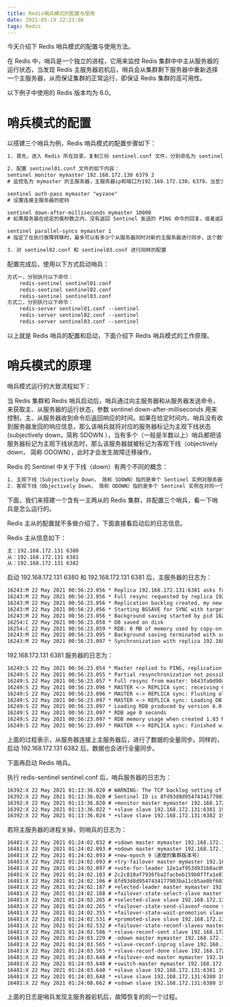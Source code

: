```yaml
---
title: Redis哨兵模式的配置与使用
date: 2021-05-19 22:23:08
tags: Redis
---
```


今天介绍下 Redis 哨兵模式的配置与使用方法。

在 Redis 中，哨兵是一个独立的进程，它用来监控 Redis 集群中中主从服务器的运行状态，当发现 Redis 主服务器宕机后，哨兵会从集群剩下服务器中重新选择一个主服务器，从而保证集群的正常运行，即保证 Redis 集群的高可用性。

<!--more-->

以下例子中使用的 Redis 版本均为 6.0。



# 哨兵模式的配置

以搭建三个哨兵为例，Redis 哨兵模式的配置步骤如下：

```txt
1. 首先，进入 Redis 所在目录，复制三份 sentinel.conf 文件，分别命名为 sentinel01.conf、sentinel02.conf、sentinel03.conf

2. 配置 sentinel01.conf 文件的如下内容：
sentinel monitor mymaster 192.168.172.130 6379 2
# 监控名为 mymaster 的主服务器，主服务器ip和端口为192.168.172.130，6379，当至少有两个sentinel同意时，该主服务器才会被判定为失效

sentinel auth-pass mymaster "wyzane"
# 设置连接主服务器的密码

sentinel down-after-milliseconds mymaster 10000
# 如果服务器在给定的毫秒数之内，没有返回 Sentinel 发送的 PING 命令的回复，或者返回一个错误，那么 Sentinel 将这个服务器标记为主观下线（subjectively down，简称 SDOWN ）。

sentinel parallel-syncs mymaster 1
# 指定了在执行故障转移时，最多可以有多少个从服务器同时对新的主服务器进行同步，这个数字越小，完成故障转移所需的时间就越长。

3. 对 sentinel02.conf 和 sentinel03.conf 进行同样的配置 
```

配置完成后，使用以下方式启动哨兵：

```txt
方式一，分别执行以下命令：
	redis-sentinel sentinel01.conf
	redis-sentinel sentinel02.conf
	redis-sentinel sentinel03.conf
方式二，分别执行以下命令：
	redis-server sentinel01.conf --sentinel
	redis-server sentinel02.conf --sentinel
	redis-server sentinel03.conf --sentinel
```

以上就是 Redis 哨兵的配置和启动，下面介绍下 Redis 哨兵模式的工作原理。



# 哨兵模式的原理

哨兵模式运行的大致流程如下：

当 Redis 集群和 Redis 哨兵启动后，哨兵通过向主服务器和从服务器发送命令，来获取主、从服务器的运行状态，参数 sentinel down-after-milliseconds 用来控制，主、从服务器收到命令后返回响应的时间。如果在给定时间内，哨兵没有收到服务器发回的响应信息，那么该哨兵就将对应的服务器标记为主观下线状态(subjectively down，简称 SDOWN ），当有多个（一般是半数以上）哨兵都把该服务器标记为主观下线状态时，那么该服务器就被标记为客观下线（objectively down， 简称 ODOWN），此时才会发生故障迁移操作。



Redis 的 Sentinel 中关于下线（down）有两个不同的概念：

```txt
1. 主观下线（Subjectively Down， 简称 SDOWN）指的是单个 Sentinel 实例对服务器做出的下线判断。
2. 客观下线（Objectively Down， 简称 ODOWN）指的是多个 Sentinel 实例在对同一个服务器做出 SDOWN 判断， 并且通过 SENTINEL is-master-down-by-addr 命令互相交流之后， 得出的服务器下线判断。 （一个 Sentinel 可以通过向另一个 Sentinel 发送 SENTINEL is-master-down-by-addr 命令来询问对方是否认为给定的服务器已下线。）
```



下面，我们来搭建一个含有一主两从的 Redis 集群，并配置三个哨兵，看一下哨兵是怎么运行的。

Redis 主从的配置就不多做介绍了，下面直接看启动后的日志信息。

Redis 主从信息如下：

```txt
主：192.168.172.131 6380
从：192.168.172.131 6381
从：192.168.172.131 6382
```

启动 192.168.172.131 6380 和 192.168.172.131 6381 后，主服务器的日志为：

```txt
16243:M 22 May 2021 00:56:23.056 * Replica 192.168.172.131:6381 asks for synchronization
16243:M 22 May 2021 00:56:23.056 * Full resync requested by replica 192.168.172.131:6381
16243:M 22 May 2021 00:56:23.056 * Replication backlog created, my new replication IDs are 'b643fa0d90a895b29c82b71446167e6b60d52283' and '0000000000000000000000000000000000000000'
16243:M 22 May 2021 00:56:23.056 * Starting BGSAVE for SYNC with target: disk
16243:M 22 May 2021 00:56:23.056 * Background saving started by pid 16254
16254:C 22 May 2021 00:56:23.058 * DB saved on disk
16254:C 22 May 2021 00:56:23.059 * RDB: 0 MB of memory used by copy-on-write
16243:M 22 May 2021 00:56:23.095 * Background saving terminated with success
16243:M 22 May 2021 00:56:23.097 * Synchronization with replica 192.168.172.131:6381 succeeded
```

192.168.172.131 6381 服务器的日志为：

```txt
16249:S 22 May 2021 00:56:23.054 * Master replied to PING, replication can continue...
16249:S 22 May 2021 00:56:23.055 * Partial resynchronization not possible (no cached master)
16249:S 22 May 2021 00:56:23.057 * Full resync from master: b643fa0d90a895b29c82b71446167e6b60d52283:0
16249:S 22 May 2021 00:56:23.096 * MASTER <-> REPLICA sync: receiving 680 bytes from master to disk
16249:S 22 May 2021 00:56:23.096 * MASTER <-> REPLICA sync: Flushing old data
16249:S 22 May 2021 00:56:23.097 * MASTER <-> REPLICA sync: Loading DB in memory
16249:S 22 May 2021 00:56:23.097 * Loading RDB produced by version 6.0.6
16249:S 22 May 2021 00:56:23.097 * RDB age 0 seconds
16249:S 22 May 2021 00:56:23.097 * RDB memory usage when created 1.83 Mb
16249:S 22 May 2021 00:56:23.097 * MASTER <-> REPLICA sync: Finished with success
```

上面的过程表示，从服务器连接上主服务器后，进行了数据的全量同步。同样的，启动 192.168.172.131 6382 后，数据也会进行全量同步。



下面再启动 Redis 哨兵。

执行 redis-sentinel sentinel.conf 后，哨兵服务器的日志为：

```txt
16392:X 22 May 2021 01:13:36.020 # WARNING: The TCP backlog setting of 511 cannot be enforced because /proc/sys/net/core/somaxconn is set to the lower value of 128.
16392:X 22 May 2021 01:13:36.020 # Sentinel ID is 8fd93d8d9547434177903ba11cb5ae0bf603f358
16392:X 22 May 2021 01:13:36.020 # +monitor master mymaster 192.168.172.131 6380 quorum 2
16392:X 22 May 2021 01:13:36.022 * +slave slave 192.168.172.131:6381 192.168.172.131 6381 @ mymaster 192.168.172.131 6380
16392:X 22 May 2021 01:13:36.024 * +slave slave 192.168.172.131:6382 192.168.172.131 6382 @ mymaster 192.168.172.131 6380
```

若将主服务器的进程关掉，则哨兵的日志为：

```txt
16481:X 22 May 2021 01:24:02.032 # +sdown master mymaster 192.168.172.131 6380（当前哨兵认为主服务器宕机，主观下线）
16481:X 22 May 2021 01:24:02.093 # +odown master mymaster 192.168.172.131 6380 （有三个哨兵认为主服务器宕机，超过了两个，客观下线）#quorum 3/2
16481:X 22 May 2021 01:24:02.093 # +new-epoch 9（递增的集群版本号）
16481:X 22 May 2021 01:24:02.093 # +try-failover master mymaster 192.168.172.131 6380（开始尝试对集群进行故障迁移）
16481:X 22 May 2021 01:24:02.097 # +vote-for-leader 12e1af953d931b8ac097876d7bdf803ba39c52f6 9（选出一个哨兵，作为故障迁移的leader，当前哨兵，投票给 Sentinel ID 为 12e1af953d931b8ac097876d7bdf803ba39c52f6 的哨兵）
16481:X 22 May 2021 01:24:02.103 # 2c2c810af7936fba2facbeb159b0f7fa1e87d325 voted for 2c2c810af7936fba2facbeb159b0f7fa1e87d325 9（其它哨兵投票）
16481:X 22 May 2021 01:24:02.106 # 8fd93d8d9547434177903ba11cb5ae0bf603f358 voted for 12e1af953d931b8ac097876d7bdf803ba39c52f6 9（其它哨兵投票）
16481:X 22 May 2021 01:24:02.187 # +elected-leader master mymaster 192.168.172.131 6380（当前的主节点）
16481:X 22 May 2021 01:24:02.188 # +failover-state-select-slave master mymaster 192.168.172.131 6380（分析从节点的状态）
16481:X 22 May 2021 01:24:02.265 # +selected-slave slave 192.168.172.131:6382 192.168.172.131 6382 @ mymaster 192.168.172.131 6380（选出一个从节点）
16481:X 22 May 2021 01:24:02.265 * +failover-state-send-slaveof-noone slave 192.168.172.131:6382 192.168.172.131 6382 @ mymaster 192.168.172.131 6380（将上面选出的从节点与现在的主节点进行主从切换）
16481:X 22 May 2021 01:24:02.355 * +failover-state-wait-promotion slave 192.168.172.131:6382 192.168.172.131 6382 @ mymaster 192.168.172.131 6380（等待从节点升级成主节点）
16481:X 22 May 2021 01:24:02.531 # +promoted-slave slave 192.168.172.131:6382 192.168.172.131 6382 @ mymaster 192.168.172.131 6380（从节点已经升级为主节点）
16481:X 22 May 2021 01:24:02.532 # +failover-state-reconf-slaves master mymaster 192.168.172.131 6380（修改原来主节点的配置文件）
16481:X 22 May 2021 01:24:02.586 * +slave-reconf-sent slave 192.168.172.131:6381 192.168.172.131 6381 @ mymaster 192.168.172.131 6380（重写从节点的配置文件，即为从节点配置新的主节点）
16481:X 22 May 2021 01:24:03.229 # -odown master mymaster 192.168.172.131 6380
16481:X 22 May 2021 01:24:03.565 * +slave-reconf-inprog slave 192.168.172.131:6381 192.168.172.131 6381 @ mymaster 192.168.172.131 6380（从节点正在重新指向为新的主节点）
16481:X 22 May 2021 01:24:03.565 * +slave-reconf-done slave 192.168.172.131:6381 192.168.172.131 6381 @ mymaster 192.168.172.131 6380（从节点配置完毕）
16481:X 22 May 2021 01:24:03.648 # +failover-end master mymaster 192.168.172.131 6380（故障迁移结束）
16481:X 22 May 2021 01:24:03.648 # +switch-master mymaster 192.168.172.131 6380 192.168.172.131 6382（故障迁移成功，哨兵开始监控新的主服务器）
16481:X 22 May 2021 01:24:03.648 * +slave slave 192.168.172.131:6381 192.168.172.131 6381 @ mymaster 192.168.172.131 6382（确认新主节点的从节点）
16481:X 22 May 2021 01:24:03.648 * +slave slave 192.168.172.131:6380 192.168.172.131 6380 @ mymaster 192.168.172.131 6382（确认新主节点的从节点）
16481:X 22 May 2021 01:24:08.662 # +sdown slave 192.168.172.131:6380 192.168.172.131 6380 @ mymaster 192.168.172.131 6382（原主节点变为slave节点并且主观下线）
```

上面的日志是哨兵发现主服务器宕机后，故障恢复的的一个过程。
